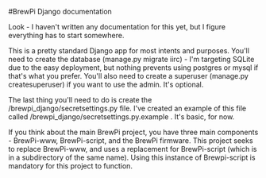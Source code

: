 #BrewPi Django documentation

Look - I haven't written any documentation for this yet, but I figure everything has to start somewhere.

This is a pretty standard Django app for most intents and purposes. You'll need to create the database (manage.py migrate iirc) - I'm targeting SQLite due to the easy deployment, but nothing prevents using postgres or mysql if that's what you prefer. You'll also need to create a superuser (manage.py createsuperuser) if you want to use the admin. It's optional.

The last thing you'll need to do is create the /brewpi_django/secretsettings.py file. I've created an example of this file called /brewpi_django/secretsettings.py.example . It's basic, for now.

If you think about the main BrewPi project, you have three main components - BrewPi-www, BrewPi-script, and the BrewPi firmware. This project seeks to replace BrewPi-www, and uses a replacement for BrewPi-script (which is in a subdirectory of the same name). Using this instance of Brewpi-script is mandatory for this project to function.
